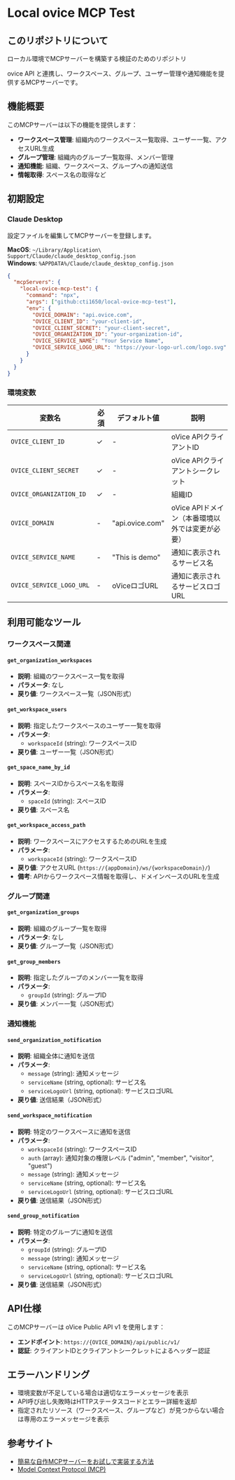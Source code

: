# Local ovice MCP Test

## このリポジトリについて

ローカル環境でMCPサーバーを構築する検証のためのリポジトリ

ovice API と連携し、ワークスペース、グループ、ユーザー管理や通知機能を提供するMCPサーバーです。

## 機能概要

このMCPサーバーは以下の機能を提供します：

- **ワークスペース管理**: 組織内のワークスペース一覧取得、ユーザー一覧、アクセスURL生成
- **グループ管理**: 組織内のグループ一覧取得、メンバー管理
- **通知機能**: 組織、ワークスペース、グループへの通知送信
- **情報取得**: スペース名の取得など

## 初期設定

### Claude Desktop

設定ファイルを編集してMCPサーバーを登録します。

**MacOS**: `~/Library/Application\ Support/Claude/claude_desktop_config.json`  
**Windows**: `%APPDATA%/Claude/claude_desktop_config.json`

```json
{
  "mcpServers": {
    "local-ovice-mcp-test": {
      "command": "npx",
      "args": ["github:cti1650/local-ovice-mcp-test"],
      "env": {
        "OVICE_DOMAIN": "api.ovice.com",
        "OVICE_CLIENT_ID": "your-client-id",
        "OVICE_CLIENT_SECRET": "your-client-secret",
        "OVICE_ORGANIZATION_ID": "your-organization-id",
        "OVICE_SERVICE_NAME": "Your Service Name",
        "OVICE_SERVICE_LOGO_URL": "https://your-logo-url.com/logo.svg"
      }
    }
  }
}
```

### 環境変数

| 変数名 | 必須 | デフォルト値 | 説明 |
|--------|------|-------------|------|
| `OVICE_CLIENT_ID` | ✓ | - | oVice APIクライアントID |
| `OVICE_CLIENT_SECRET` | ✓ | - | oVice APIクライアントシークレット |
| `OVICE_ORGANIZATION_ID` | ✓ | - | 組織ID |
| `OVICE_DOMAIN` | - | "api.ovice.com" | oVice APIドメイン（本番環境以外では変更が必要） |
| `OVICE_SERVICE_NAME` | - | "This is demo" | 通知に表示されるサービス名 |
| `OVICE_SERVICE_LOGO_URL` | - | oViceロゴURL | 通知に表示されるサービスロゴURL |

## 利用可能なツール

### ワークスペース関連

#### `get_organization_workspaces`
- **説明**: 組織のワークスペース一覧を取得
- **パラメータ**: なし
- **戻り値**: ワークスペース一覧（JSON形式）

#### `get_workspace_users`
- **説明**: 指定したワークスペースのユーザー一覧を取得
- **パラメータ**: 
  - `workspaceId` (string): ワークスペースID
- **戻り値**: ユーザー一覧（JSON形式）

#### `get_space_name_by_id`
- **説明**: スペースIDからスペース名を取得
- **パラメータ**: 
  - `spaceId` (string): スペースID
- **戻り値**: スペース名

#### `get_workspace_access_path`
- **説明**: ワークスペースにアクセスするためのURLを生成
- **パラメータ**: 
  - `workspaceId` (string): ワークスペースID
- **戻り値**: アクセスURL (`https://{appDomain}/ws/{workspaceDomain}/`)
- **備考**: APIからワークスペース情報を取得し、ドメインベースのURLを生成

### グループ関連

#### `get_organization_groups`
- **説明**: 組織のグループ一覧を取得
- **パラメータ**: なし
- **戻り値**: グループ一覧（JSON形式）

#### `get_group_members`
- **説明**: 指定したグループのメンバー一覧を取得
- **パラメータ**: 
  - `groupId` (string): グループID
- **戻り値**: メンバー一覧（JSON形式）

### 通知機能

#### `send_organization_notification`
- **説明**: 組織全体に通知を送信
- **パラメータ**: 
  - `message` (string): 通知メッセージ
  - `serviceName` (string, optional): サービス名
  - `serviceLogoUrl` (string, optional): サービスロゴURL
- **戻り値**: 送信結果（JSON形式）

#### `send_workspace_notification`
- **説明**: 特定のワークスペースに通知を送信
- **パラメータ**: 
  - `workspaceId` (string): ワークスペースID
  - `auth` (array): 通知対象の権限レベル ("admin", "member", "visitor", "guest")
  - `message` (string): 通知メッセージ
  - `serviceName` (string, optional): サービス名
  - `serviceLogoUrl` (string, optional): サービスロゴURL
- **戻り値**: 送信結果（JSON形式）

#### `send_group_notification`
- **説明**: 特定のグループに通知を送信
- **パラメータ**: 
  - `groupId` (string): グループID
  - `message` (string): 通知メッセージ
  - `serviceName` (string, optional): サービス名
  - `serviceLogoUrl` (string, optional): サービスロゴURL
- **戻り値**: 送信結果（JSON形式）

## API仕様

このMCPサーバーは oVice Public API v1 を使用します：
- **エンドポイント**: `https://{OVICE_DOMAIN}/api/public/v1/`
- **認証**: クライアントIDとクライアントシークレットによるヘッダー認証

## エラーハンドリング

- 環境変数が不足している場合は適切なエラーメッセージを表示
- API呼び出し失敗時はHTTPステータスコードとエラー詳細を返却
- 指定されたリソース（ワークスペース、グループなど）が見つからない場合は専用のエラーメッセージを表示

## 参考サイト

- [簡易な自作MCPサーバーをお試しで実装する方法](https://zenn.dev/smartround_dev/articles/02af1058e9f80f)
- [Model Context Protocol (MCP)](https://modelcontextprotocol.io/)